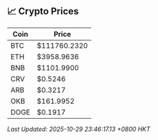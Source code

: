## 📈 Crypto Prices

| Coin | Price |
| ---- | ----- |
| BTC | $111760.2320 |
| ETH | $3958.9636 |
| BNB | $1101.9900 |
| CRV | $0.5246 |
| ARB | $0.3217 |
| OKB | $161.9952 |
| DOGE | $0.1917 |

_Last Updated: 2025-10-29 23:46:17.13 +0800 HKT_